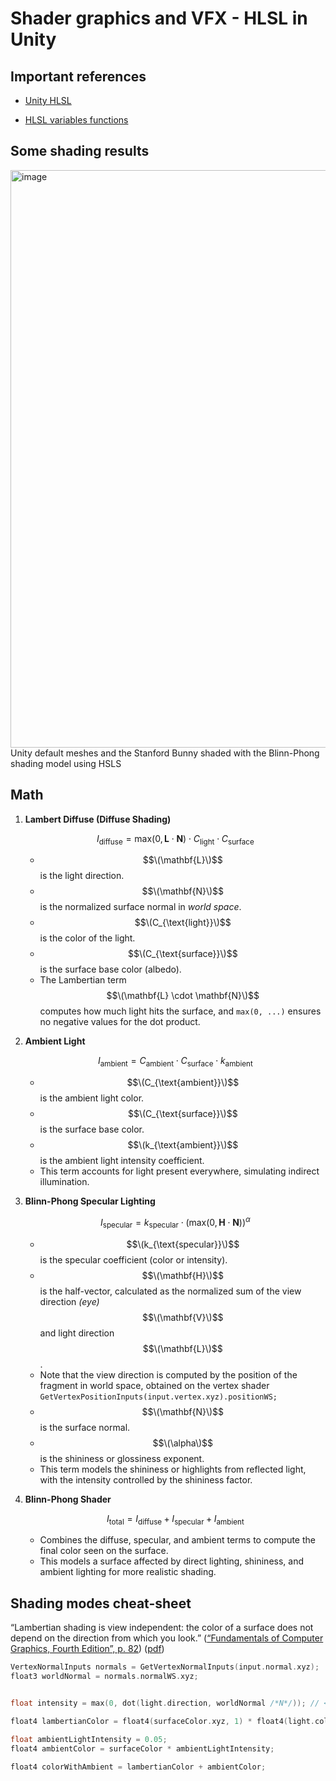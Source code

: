 # Shader graphics and VFX - HLSL in Unity


## Important references

- [Unity HLSL](https://github.com/Unity-Technologies/Graphics/blob/master/Packages/com.unity.render-pipelines.universal/ShaderLibrary/Core.hlsl)

- [HLSL variables functions](https://github.com/Unity-Technologies/Graphics/blob/master/Packages/com.unity.render-pipelines.universal/ShaderLibrary/ShaderVariablesFunctions.hlsl)

## Some shading results

<img width="924" alt="image" src="https://github.com/user-attachments/assets/a85ee0dc-6473-4c78-970f-af47dc96773e"> </br>
<span>Unity default meshes and the Stanford Bunny shaded with the Blinn-Phong shading model using HSLS</span>

## Math

1. **Lambert Diffuse (Diffuse Shading)**
  
     $$I_{\text{diffuse}} = \text{max}(0, \mathbf{L} \cdot \mathbf{N}) \cdot C_{\text{light}} \cdot C_{\text{surface}}$$

     - $$\(\mathbf{L}\)$$ is the light direction.
     - $$\(\mathbf{N}\)$$ is the normalized surface normal in *world space*.
     - $$\(C_{\text{light}}\)$$ is the color of the light.
     - $$\(C_{\text{surface}}\)$$ is the surface base color (albedo).
     - The Lambertian term $$\(\mathbf{L} \cdot \mathbf{N}\)$$ computes how much light hits the surface, and `max(0, ...)` ensures no negative values for the dot product.


2. **Ambient Light**

     $$I_{\text{ambient}} = C_{\text{ambient}} \cdot C_{\text{surface}} \cdot k_{\text{ambient}}$$
     - $$\(C_{\text{ambient}}\)$$ is the ambient light color.
     - $$\(C_{\text{surface}}\)$$ is the surface base color.
     - $$\(k_{\text{ambient}}\)$$ is the ambient light intensity coefficient.
     - This term accounts for light present everywhere, simulating indirect illumination.

3. **Blinn-Phong Specular Lighting**

     $$I_{\text{specular}} = k_{\text{specular}} \cdot \left( \text{max}(0, \mathbf{H} \cdot \mathbf{N}) \right)^{\alpha}$$
     - $$\(k_{\text{specular}}\)$$ is the specular coefficient (color or intensity).
     - $$\(\mathbf{H}\)$$ is the half-vector, calculated as the normalized sum of the view direction *(eye)* $$\(\mathbf{V}\)$$ and light direction $$\(\mathbf{L}\)$$.
     - Note that the view direction is computed by the position of the fragment in world space, obtained on the vertex shader `GetVertexPositionInputs(input.vertex.xyz).positionWS;`
     - $$\(\mathbf{N}\)$$ is the surface normal.
     - $$\(\alpha\)$$ is the shininess or glossiness exponent.
     - This term models the shininess or highlights from reflected light, with the intensity controlled by the shininess factor.

4. **Blinn-Phong Shader**

     $$I_{\text{total}} = I_{\text{diffuse}} + I_{\text{specular}} + I_{\text{ambient}}$$
     - Combines the diffuse, specular, and ambient terms to compute the final color seen on the surface.
     - This models a surface affected by direct lighting, shininess, and ambient lighting for more realistic shading.

## Shading modes cheat-sheet

“Lambertian shading is view independent: the color of a surface does not depend on the direction from which you look.” ([“Fundamentals of Computer Graphics, Fourth Edition”, p. 82](zotero://select/library/items/L7XG5IT7)) ([pdf](zotero://open-pdf/library/items/TDYJ9I4M?page=97))

``` C
VertexNormalInputs normals = GetVertexNormalInputs(input.normal.xyz);
float3 worldNormal = normals.normalWS.xyz; 


float intensity = max(0, dot(light.direction, worldNormal /*N*/)); // < 0 ? 0 : dot(light.direction, input.normal) ;

float4 lambertianColor = float4(surfaceColor.xyz, 1) * float4(light.color.xyz, 1) * intensity;

float ambientLightIntensity = 0.05;
float4 ambientColor = surfaceColor * ambientLightIntensity;

float4 colorWithAmbient = lambertianColor + ambientColor;
```
